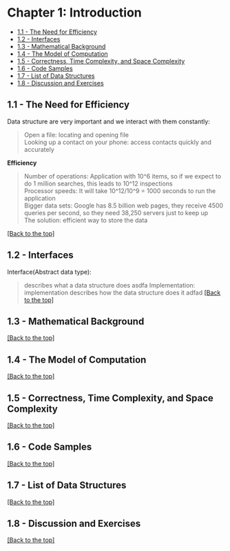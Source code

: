# Chapter 1: Introduction
  * [1.1 - The Need for Efficiency](https://github.com/dzhang54/All-Notes/blob/master/Self%20Learning/Data%20Structures/Open-Data-Structures-cp1.md#11---the-need-for-efficiency)
  * [1.2 - Interfaces](https://github.com/dzhang54/All-Notes/blob/master/Self%20Learning/Data%20Structures/Open-Data-Structures-cp1.md#12---interfaces)
  * [1.3 - Mathematical Background](https://github.com/dzhang54/All-Notes/blob/master/Self%20Learning/Data%20Structures/Open-Data-Structures-cp1.md#13---mathematical-background)
  * [1.4 - The Model of Computation](https://github.com/dzhang54/All-Notes/blob/master/Self%20Learning/Data%20Structures/Open-Data-Structures-cp1.md#14---the-model-of-computation)
  * [1.5 - Correctness, Time Complexity, and Space Complexity](https://github.com/dzhang54/All-Notes/blob/master/Self%20Learning/Data%20Structures/Open-Data-Structures-cp1.md#15---correctness-time-complexity-and-space-complexity)
  * [1.6 - Code Samples](https://github.com/dzhang54/All-Notes/blob/master/Self%20Learning/Data%20Structures/Open-Data-Structures-cp1.md#16---code-samples)
  * [1.7 - List of Data Structures](https://github.com/dzhang54/All-Notes/blob/master/Self%20Learning/Data%20Structures/Open-Data-Structures-cp1.md#17---list-of-data-structures)
  * [1.8 - Discussion and Exercises](https://github.com/dzhang54/All-Notes/blob/master/Self%20Learning/Data%20Structures/Open-Data-Structures-cp1.md#18---discussion-and-exercises)
  
## 1.1 - The Need for Efficiency  
Data structure are very important and we interact with them constantly:  
 > Open a file: locating and opening file  
 > Looking up a contact on your phone: access contacts quickly and accurately  
     
**Efficiency**
  > Number of operations: Application with 10^6 items, so if we expect to do 1 million searches, this leads to 10^12 inspections  
  > Processor speeds: It will take 10^12/10^9 = 1000 seconds to run the application  
  > Bigger data sets: Google has 8.5 billion web pages, they receive 4500 queries per second, so they need 38,250 servers just to keep up  
  > The solution: efficient way to store the data  
  
  [[Back to the top]](https://github.com/dzhang54/All-Notes/blob/master/Self%20Learning/Data%20Structures/Open-Data-Structures-cp1.md#chapter-1-introduction)
## 1.2 - Interfaces
Interface(Abstract data type):
 > describes what a data structure does
 asdfa
Implementation:
 > implementation describes how the data structure does it
 adfad
[[Back to the top]](https://github.com/dzhang54/All-Notes/blob/master/Self%20Learning/Data%20Structures/Open-Data-Structures-cp1.md#chapter-1-introduction)
## 1.3 - Mathematical Background
[[Back to the top]](https://github.com/dzhang54/All-Notes/blob/master/Self%20Learning/Data%20Structures/Open-Data-Structures-cp1.md#chapter-1-introduction)
## 1.4 - The Model of Computation
[[Back to the top]](https://github.com/dzhang54/All-Notes/blob/master/Self%20Learning/Data%20Structures/Open-Data-Structures-cp1.md#chapter-1-introduction)
## 1.5 - Correctness, Time Complexity, and Space Complexity
[[Back to the top]](https://github.com/dzhang54/All-Notes/blob/master/Self%20Learning/Data%20Structures/Open-Data-Structures-cp1.md#chapter-1-introduction)
## 1.6 - Code Samples
[[Back to the top]](https://github.com/dzhang54/All-Notes/blob/master/Self%20Learning/Data%20Structures/Open-Data-Structures-cp1.md#chapter-1-introduction)
## 1.7 - List of Data Structures
[[Back to the top]](https://github.com/dzhang54/All-Notes/blob/master/Self%20Learning/Data%20Structures/Open-Data-Structures-cp1.md#chapter-1-introduction)
## 1.8 - Discussion and Exercises
[[Back to the top]](https://github.com/dzhang54/All-Notes/blob/master/Self%20Learning/Data%20Structures/Open-Data-Structures-cp1.md#chapter-1-introduction)


